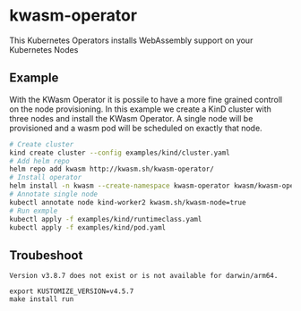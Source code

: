 # kwasm-operator
This Kubernetes Operators installs WebAssembly support on your Kubernetes Nodes

## Example
With the KWasm Operator it is possile to have a more fine grained controll on the node provisioning. In this example we create a KinD cluster with three nodes and install the KWasm Operator. A single node will be provisioned and a wasm pod will be scheduled on exactly that node. 
```bash
# Create cluster
kind create cluster --config examples/kind/cluster.yaml
# Add helm repo
helm repo add kwasm http://kwasm.sh/kwasm-operator/
# Install operator
helm install -n kwasm --create-namespace kwasm-operator kwasm/kwasm-operator 
# Annotate single node
kubectl annotate node kind-worker2 kwasm.sh/kwasm-node=true
# Run exmple
kubectl apply -f examples/kind/runtimeclass.yaml
kubectl apply -f examples/kind/pod.yaml
```

## Troubeshoot 
`Version v3.8.7 does not exist or is not available for darwin/arm64.`
```
export KUSTOMIZE_VERSION=v4.5.7
make install run
```